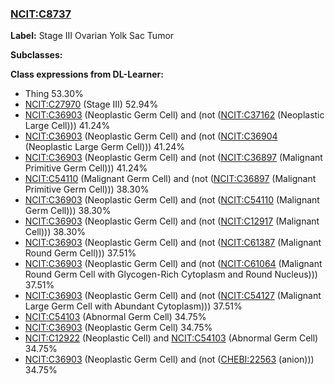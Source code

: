 
### [NCIT:C8737](http://purl.obolibrary.org/obo/NCIT_C8737)
**Label:** Stage III Ovarian Yolk Sac Tumor

**Subclasses:** 

**Class expressions from DL-Learner:**

- Thing 53.30%
- [NCIT:C27970](http://purl.obolibrary.org/obo/NCIT_C27970) (Stage III) 52.94%
- [NCIT:C36903](http://purl.obolibrary.org/obo/NCIT_C36903) (Neoplastic Germ Cell) and (not ([NCIT:C37162](http://purl.obolibrary.org/obo/NCIT_C37162) (Neoplastic Large Cell))) 41.24%
- [NCIT:C36903](http://purl.obolibrary.org/obo/NCIT_C36903) (Neoplastic Germ Cell) and (not ([NCIT:C36904](http://purl.obolibrary.org/obo/NCIT_C36904) (Neoplastic Large Germ Cell))) 41.24%
- [NCIT:C36903](http://purl.obolibrary.org/obo/NCIT_C36903) (Neoplastic Germ Cell) and (not ([NCIT:C36897](http://purl.obolibrary.org/obo/NCIT_C36897) (Malignant Primitive Germ Cell))) 41.24%
- [NCIT:C54110](http://purl.obolibrary.org/obo/NCIT_C54110) (Malignant Germ Cell) and (not ([NCIT:C36897](http://purl.obolibrary.org/obo/NCIT_C36897) (Malignant Primitive Germ Cell))) 38.30%
- [NCIT:C36903](http://purl.obolibrary.org/obo/NCIT_C36903) (Neoplastic Germ Cell) and (not ([NCIT:C54110](http://purl.obolibrary.org/obo/NCIT_C54110) (Malignant Germ Cell))) 38.30%
- [NCIT:C36903](http://purl.obolibrary.org/obo/NCIT_C36903) (Neoplastic Germ Cell) and (not ([NCIT:C12917](http://purl.obolibrary.org/obo/NCIT_C12917) (Malignant Cell))) 38.30%
- [NCIT:C36903](http://purl.obolibrary.org/obo/NCIT_C36903) (Neoplastic Germ Cell) and (not ([NCIT:C61387](http://purl.obolibrary.org/obo/NCIT_C61387) (Malignant Round Germ Cell))) 37.51%
- [NCIT:C36903](http://purl.obolibrary.org/obo/NCIT_C36903) (Neoplastic Germ Cell) and (not ([NCIT:C61064](http://purl.obolibrary.org/obo/NCIT_C61064) (Malignant Round Germ Cell with Glycogen-Rich Cytoplasm and Round Nucleus))) 37.51%
- [NCIT:C36903](http://purl.obolibrary.org/obo/NCIT_C36903) (Neoplastic Germ Cell) and (not ([NCIT:C54127](http://purl.obolibrary.org/obo/NCIT_C54127) (Malignant Large Germ Cell with Abundant Cytoplasm))) 37.51%
- [NCIT:C54103](http://purl.obolibrary.org/obo/NCIT_C54103) (Abnormal Germ Cell) 34.75%
- [NCIT:C36903](http://purl.obolibrary.org/obo/NCIT_C36903) (Neoplastic Germ Cell) 34.75%
- [NCIT:C12922](http://purl.obolibrary.org/obo/NCIT_C12922) (Neoplastic Cell) and [NCIT:C54103](http://purl.obolibrary.org/obo/NCIT_C54103) (Abnormal Germ Cell) 34.75%
- [NCIT:C36903](http://purl.obolibrary.org/obo/NCIT_C36903) (Neoplastic Germ Cell) and (not ([CHEBI:22563](http://purl.obolibrary.org/obo/CHEBI_22563) (anion))) 34.75%


